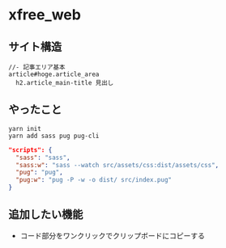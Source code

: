 # xfree_web

## サイト構造

```pug
//- 記事エリア基本
article#hoge.article_area
  h2.article_main-title 見出し
```

## やったこと

```shell
yarn init
yarn add sass pug pug-cli
```

```json
"scripts": {
  "sass": "sass",
  "sass:w": "sass --watch src/assets/css:dist/assets/css",
  "pug": "pug",
  "pug:w": "pug -P -w -o dist/ src/index.pug"
}
```

## 追加したい機能

* コード部分をワンクリックでクリップボードにコピーする
